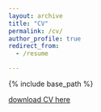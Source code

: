 ```yaml
---
layout: archive
title: "CV"
permalink: /cv/
author_profile: true
redirect_from:
  - /resume

---
```


{% include base_path %}

[download CV here](http://academicpages.github.io/files/cv.pdf)
